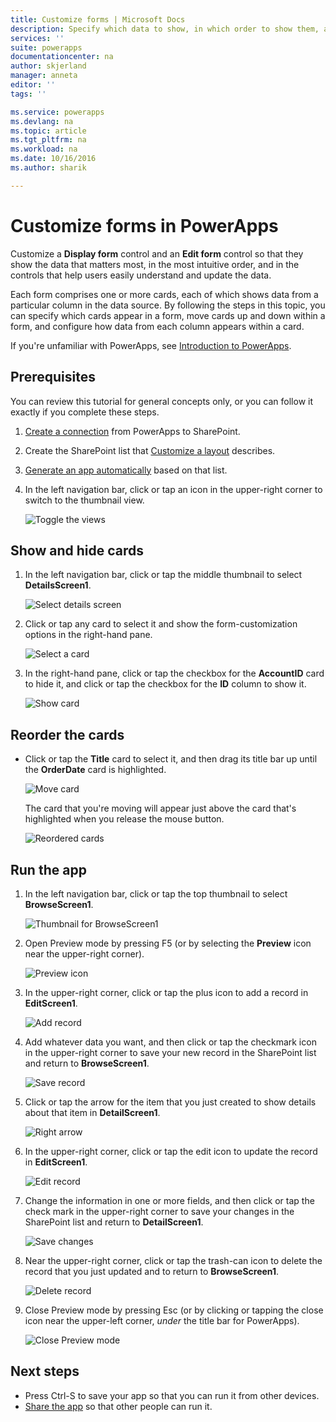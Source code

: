 ```yaml
---
title: Customize forms | Microsoft Docs
description: Specify which data to show, in which order to show them, and in which controls.
services: ''
suite: powerapps
documentationcenter: na
author: skjerland
manager: anneta
editor: ''
tags: ''

ms.service: powerapps
ms.devlang: na
ms.topic: article
ms.tgt_pltfrm: na
ms.workload: na
ms.date: 10/16/2016
ms.author: sharik

---
```

# Customize forms in PowerApps
Customize a **Display form** control and an **Edit form** control so that they show the data that matters most, in the most intuitive order, and in the controls that help users easily understand and update the data.

Each form comprises one or more cards, each of which shows data from a particular column in the data source. By following the steps in this topic, you can specify which cards appear in a form, move cards up and down within a form, and configure how data from each column appears within a card.

If you're unfamiliar with PowerApps, see [Introduction to PowerApps](getting-started.md).

## Prerequisites
You can review this tutorial for general concepts only, or you can follow it exactly if you complete these steps.

1. [Create a connection](connect-to-sharepoint.md) from PowerApps to SharePoint.

2. Create the SharePoint list that [Customize a layout](customize-layout-sharepoint.md) describes.

3. [Generate an app automatically](app-from-sharepoint.md) based on that list.

4. In the left navigation bar, click or tap an icon in the upper-right corner to switch to the thumbnail view.

    ![Toggle the views](./media/customize-forms-sharepoint/toggle-view.png)

## Show and hide cards
1. In the left navigation bar, click or tap the middle thumbnail to select **DetailsScreen1**.

    ![Select details screen](./media/customize-forms-sharepoint/details-thumbnail.png)

2. Click or tap any card to select it and show the form-customization options in the right-hand pane.

    ![Select a card](./media/customize-forms-sharepoint/select-card.png)

3. In the right-hand pane, click or tap the checkbox for the **AccountID** card to hide it, and click or tap the checkbox for the **ID** column to show it.

    ![Show card](./media/customize-forms-sharepoint/checkbox.png)

## Reorder the cards
* Click or tap the **Title** card to select it, and then drag its title bar up until the **OrderDate** card is highlighted.

    ![Move card](./media/customize-forms-sharepoint/move-card.png)

    The card that you're moving will appear just above the card that's highlighted when you release the mouse button.

    ![Reordered cards](./media/customize-forms-sharepoint/reordered-card.png)

## Run the app
1. In the left navigation bar, click or tap the top thumbnail to select **BrowseScreen1**.

    ![Thumbnail for BrowseScreen1](./media/customize-forms-sharepoint/browse-thumbnail.png)

2. Open Preview mode by pressing F5 (or by selecting the **Preview** icon near the upper-right corner).  

    ![Preview icon](./media/customize-forms-sharepoint/open-preview.png)

3. In the upper-right corner, click or tap the plus icon to add a record in **EditScreen1**.

    ![Add record](./media/customize-forms-sharepoint/add-record.png)

4. Add whatever data you want, and then click or tap the checkmark icon in the upper-right corner to save your new record in the SharePoint list and return to **BrowseScreen1**.

    ![Save record](./media/customize-forms-sharepoint/save-record.png)

5. Click or tap the arrow for the item that you just created to show details about that item in **DetailScreen1**.  

    ![Right arrow](./media/customize-forms-sharepoint/right-arrow.png)

6. In the upper-right corner, click or tap the edit icon to update the record in **EditScreen1**.

    ![Edit record](./media/customize-forms-sharepoint/edit-record.png)

7. Change the information in one or more fields, and then click or tap the check mark in the upper-right corner to save your changes in the SharePoint list and return to **DetailScreen1**.  

    ![Save changes](./media/customize-forms-sharepoint/save-record.png)

8. Near the upper-right corner, click or tap the trash-can icon to delete the record that you just updated and to return to **BrowseScreen1**.

    ![Delete record](./media/customize-forms-sharepoint/delete-record.png)

9. Close Preview mode by pressing Esc (or by clicking or tapping the close icon near the upper-left corner, *under* the title bar for PowerApps).

    ![Close Preview mode](./media/customize-forms-sharepoint/close-preview.png)

## Next steps
* Press Ctrl-S to save your app so that you can run it from other devices.
* [Share the app](share-app.md) so that other people can run it.
